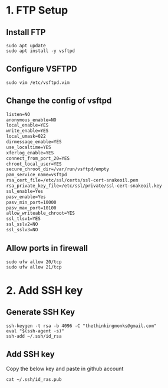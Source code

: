 # 1. FTP Setup

## Install FTP
```shell
sudo apt update
sudo apt install -y vsftpd
```

## Configure VSFTPD
```shell
sudo vim /etc/vsftpd.vim
```

## Change the config of vsftpd
```txt
listen=NO
anonymous_enable=NO
local_enable=YES
write_enable=YES
local_umask=022
dirmessage_enable=YES
use_localtime=YES
xferlog_enable=YES
connect_from_port_20=YES
chroot_local_user=YES
secure_chroot_dir=/var/run/vsftpd/empty
pam_service_name=vsftpd
rsa_cert_file=/etc/ssl/certs/ssl-cert-snakeoil.pem
rsa_private_key_file=/etc/ssl/private/ssl-cert-snakeoil.key
ssl_enable=Yes
pasv_enable=Yes
pasv_min_port=10000
pasv_max_port=10100
allow_writeable_chroot=YES
ssl_tlsv1=YES
ssl_sslv2=NO
ssl_sslv3=NO
```

## Allow ports in firewall
```shell
sudo ufw allow 20/tcp
sudo ufw allow 21/tcp
```
# 2. Add SSH key
## Generate SSH Key
```shell
ssh-keygen -t rsa -b 4096 -C "thethinkingmonks@gmail.com"
eval "$(ssh-agent -s)"
ssh-add ~/.ssh/id_rsa
```

## Add SSH key 
Copy the below key and paste in github account
```shell
cat ~/.ssh/id_ras.pub
```

